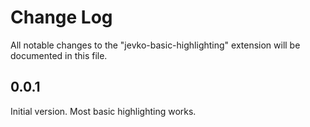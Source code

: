 # Change Log

All notable changes to the "jevko-basic-highlighting" extension will be documented in this file.

<!-- Check [Keep a Changelog](http://keepachangelog.com/) for recommendations on how to structure this file. -->

## 0.0.1

Initial version. Most basic highlighting works.